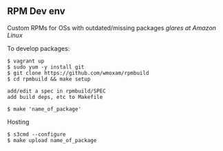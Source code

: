 RPM Dev env
-----------

Custom RPMs for OSs with outdated/missing packages
*glares at Amazon Linux* 

To develop packages:

    $ vagrant up
    $ sudo yum -y install git
    $ git clone https://github.com/wmoxam/rpmbuild
    $ cd rpmbuild && make setup

    add/edit a spec in rpmbuild/SPEC
    add build deps, etc to Makefile

    $ make 'name_of_package'


Hosting

    $ s3cmd --configure
    $ make upload name_of_package

